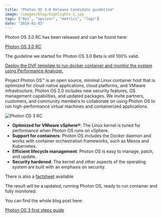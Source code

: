 ```yaml
---
title: "Photon OS 3.0 Release Candidate guideline"
image: /images/blog/highlights-2.jpg
tags: ["Ops", "opvizor", "metrics", "logs"]
date: "2019-01-03"
---
```


Photon OS 3.0 RC has been released and can be found here:

[Photon OS 3.0 RC](https://github.com/vmware/photon/wiki/Downloading-Photon-OS)

The guideline we started for Photon OS 3.0 Beta is still 100% valid. 

[Deploy the OVF template to run docker container and monitor the system using Performance Analyzer.](https://www.opvizor.com/photon-os-3-beta-first-steps-guide)

Project Photon OS™ is an open source, minimal Linux container host that is optimized for cloud-native applications, cloud platforms, and VMware infrastructure. Photon OS 2.0 includes new security features, OS management capabilities, and updated packages. We invite partners, customers, and community members to collaborate on using Photon OS to run high-performance virtual machines and containerized applications.

![Photon OS 3 RC](/images/blog/highlights-2.jpg)

- **Optimized for VMware vSphere®**: The Linux kernel is tuned for performance when Photon OS runs on vSphere.
- **Support for containers**: Photon OS includes the Docker daemon and works with container orchestration frameworks, such as Mesos and Kubernetes.
- **Efficient lifecycle management**: Photon OS is easy to manage, patch, and update.
- **Security hardened**: The kernel and other aspects of the operating system are built with an emphasis on security.

There is also a [factsheet](https://vmware.github.io/photon/assets/files/photon-os-datasheet.pdf) available

The result will be a updated, running Photon OS, ready to run container and fully monitored.

You can find the whole blog post here:

[Photon OS 3 first steps guide](https://www.opvizor.com/photon-os-3-beta-first-steps-guide)

